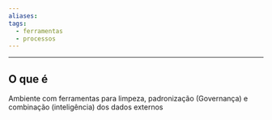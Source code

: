 ```yaml
---
aliases: 
tags:
  - ferramentas
  - processos
---
```

---
## O que é

Ambiente com ferramentas para limpeza, padronização (Governança) e combinação (inteligência) dos dados externos